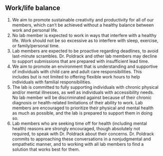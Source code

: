 ## Work/life balance

1.  We aim to promote sustainable
    creativity and productivity for all of our members, which can’t be
    achieved without a healthy balance between work and personal life.
2.  No lab member is expected to
    work in ways that interfere with a healthy life.  Work should not be so
    excessive as to interfere with sleep, exercise, or family/personal
    time.
3.  Lab members are expected to
    be proactive regarding deadlines, to avoid last-minute scrambles.
    Dr. Poldrack and other lab members may decline to support
    submissions that are prepared with insufficient lead time.
4.  We aim to promote an
    environment that is understanding and supportive of individuals with
    child care and adult care responsibilities. This includes but is not
    limited to offering flexible work hours to help individuals with
    familial responsibilities.  
5.  The lab is committed to fully
    supporting individuals with chronic physical and/or mental
    illnesses, as well as individuals with accessibility needs. No lab
    member will be discriminated against because of their chronic
    diagnosis or health-related limitations of their ability to work.
    Lab members are encouraged to prioritize their physical and mental
    health as much as possible, and the lab is prepared to support them
    in doing so.
6.  Lab members who are seeking
    time off for health (including mental health) reasons are strongly
    encouraged, though absolutely not required, to speak with Dr.
    Poldrack about their concerns. Dr. Poldrack commits to approaching
    these conversations in a nonjudgmental and empathetic manner, and to
    working with all lab members to find a solution that works best for
    them.